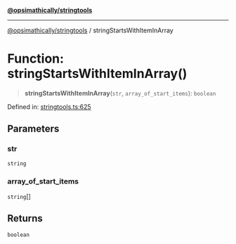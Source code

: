 [**@opsimathically/stringtools**](../README.md)

***

[@opsimathically/stringtools](../README.md) / stringStartsWithItemInArray

# Function: stringStartsWithItemInArray()

> **stringStartsWithItemInArray**(`str`, `array_of_start_items`): `boolean`

Defined in: [stringtools.ts:625](https://github.com/opsimathically/stringtools/blob/8553a0fba449ff4067d02e836a6aaae8b3b70c57/src/stringtools.ts#L625)

## Parameters

### str

`string`

### array\_of\_start\_items

`string`[]

## Returns

`boolean`
